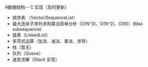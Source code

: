 #数据结构-- C 实现（及时更新）

- 顺序表 （Vector/SequenceList）
- 最大连续子序列求和算法简单分析（O(N^3)、O(N^2)、O(N)）(Max subsequence)
- 链表（LinkedList）
- 多项式运算（加法、减法、乘法、求导）
- 栈（暂无）
- 队列（Queue）
- 迷宫求解（Stack 实现）